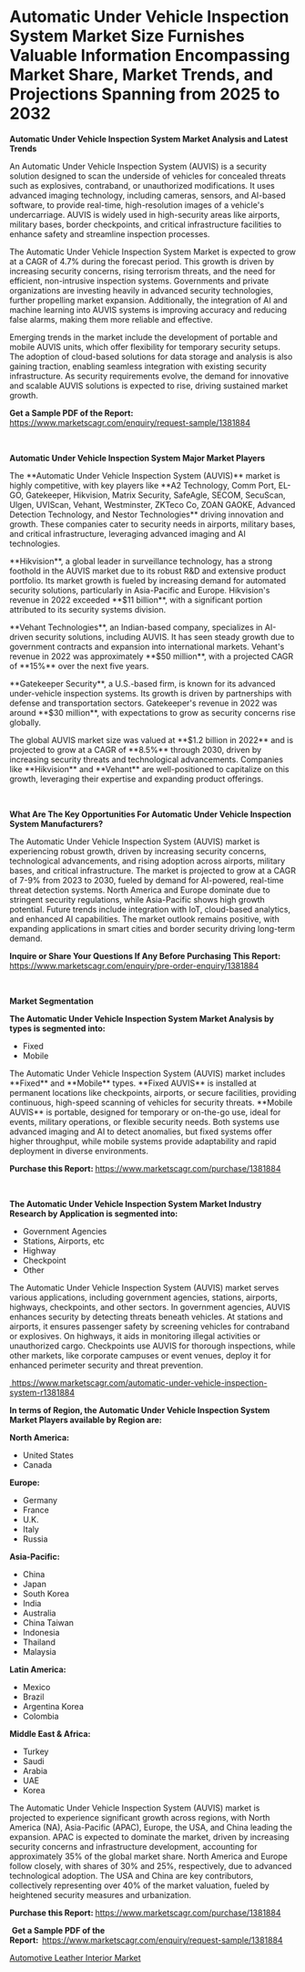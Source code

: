 <p><h1>Automatic Under Vehicle Inspection System Market Size Furnishes Valuable Information Encompassing Market Share, Market Trends, and Projections Spanning from 2025 to 2032</h1></p><p><strong>Automatic Under Vehicle Inspection System Market Analysis and Latest Trends</strong></p>
<p><p>An Automatic Under Vehicle Inspection System (AUVIS) is a security solution designed to scan the underside of vehicles for concealed threats such as explosives, contraband, or unauthorized modifications. It uses advanced imaging technology, including cameras, sensors, and AI-based software, to provide real-time, high-resolution images of a vehicle's undercarriage. AUVIS is widely used in high-security areas like airports, military bases, border checkpoints, and critical infrastructure facilities to enhance safety and streamline inspection processes.</p><p>The Automatic Under Vehicle Inspection System Market is expected to grow at a CAGR of 4.7% during the forecast period. This growth is driven by increasing security concerns, rising terrorism threats, and the need for efficient, non-intrusive inspection systems. Governments and private organizations are investing heavily in advanced security technologies, further propelling market expansion. Additionally, the integration of AI and machine learning into AUVIS systems is improving accuracy and reducing false alarms, making them more reliable and effective.</p><p>Emerging trends in the market include the development of portable and mobile AUVIS units, which offer flexibility for temporary security setups. The adoption of cloud-based solutions for data storage and analysis is also gaining traction, enabling seamless integration with existing security infrastructure. As security requirements evolve, the demand for innovative and scalable AUVIS solutions is expected to rise, driving sustained market growth.</p></p>
<p><strong>Get a Sample PDF of the Report:&nbsp;</strong> <a href="https://www.marketscagr.com/enquiry/request-sample/1381884?utm_campaign=1166&utm_medium=2&utm_source=Github&utm_content=ia&utm_term=21012025&utm_id=automatic-under-vehicle-inspection-system">https://www.marketscagr.com/enquiry/request-sample/1381884</a></p>
<p>&nbsp;</p>
<p><strong>Automatic Under Vehicle Inspection System Major Market Players</strong></p>
<p><p>The **Automatic Under Vehicle Inspection System (AUVIS)** market is highly competitive, with key players like **A2 Technology, Comm Port, EL-GO, Gatekeeper, Hikvision, Matrix Security, SafeAgle, SECOM, SecuScan, Ulgen, UVIScan, Vehant, Westminster, ZKTeco Co, ZOAN GAOKE, Advanced Detection Technology, and Nestor Technologies** driving innovation and growth. These companies cater to security needs in airports, military bases, and critical infrastructure, leveraging advanced imaging and AI technologies.</p><p>**Hikvision**, a global leader in surveillance technology, has a strong foothold in the AUVIS market due to its robust R&D and extensive product portfolio. Its market growth is fueled by increasing demand for automated security solutions, particularly in Asia-Pacific and Europe. Hikvision's revenue in 2022 exceeded **$11 billion**, with a significant portion attributed to its security systems division.</p><p>**Vehant Technologies**, an Indian-based company, specializes in AI-driven security solutions, including AUVIS. It has seen steady growth due to government contracts and expansion into international markets. Vehant's revenue in 2022 was approximately **$50 million**, with a projected CAGR of **15%** over the next five years.</p><p>**Gatekeeper Security**, a U.S.-based firm, is known for its advanced under-vehicle inspection systems. Its growth is driven by partnerships with defense and transportation sectors. Gatekeeper's revenue in 2022 was around **$30 million**, with expectations to grow as security concerns rise globally.</p><p>The global AUVIS market size was valued at **$1.2 billion in 2022** and is projected to grow at a CAGR of **8.5%** through 2030, driven by increasing security threats and technological advancements. Companies like **Hikvision** and **Vehant** are well-positioned to capitalize on this growth, leveraging their expertise and expanding product offerings.</p></p>
<p>&nbsp;</p>
<p><strong>What Are The Key Opportunities For Automatic Under Vehicle Inspection System Manufacturers?</strong></p>
<p><p>The Automatic Under Vehicle Inspection System (AUVIS) market is experiencing robust growth, driven by increasing security concerns, technological advancements, and rising adoption across airports, military bases, and critical infrastructure. The market is projected to grow at a CAGR of 7-9% from 2023 to 2030, fueled by demand for AI-powered, real-time threat detection systems. North America and Europe dominate due to stringent security regulations, while Asia-Pacific shows high growth potential. Future trends include integration with IoT, cloud-based analytics, and enhanced AI capabilities. The market outlook remains positive, with expanding applications in smart cities and border security driving long-term demand.</p></p>
<p><strong>Inquire or Share Your Questions If Any Before Purchasing This Report:</strong> <a href="https://www.marketscagr.com/enquiry/pre-order-enquiry/1381884?utm_campaign=1166&utm_medium=2&utm_source=Github&utm_content=ia&utm_term=21012025&utm_id=automatic-under-vehicle-inspection-system">https://www.marketscagr.com/enquiry/pre-order-enquiry/1381884</a></p>
<p>&nbsp;</p>
<p><strong>Market Segmentation</strong></p>
<p><strong>The Automatic Under Vehicle Inspection System Market Analysis by types is segmented into:</strong></p>
<p><ul><li>Fixed</li><li>Mobile</li></ul></p>
<p><p>The Automatic Under Vehicle Inspection System (AUVIS) market includes **Fixed** and **Mobile** types. **Fixed AUVIS** is installed at permanent locations like checkpoints, airports, or secure facilities, providing continuous, high-speed scanning of vehicles for security threats. **Mobile AUVIS** is portable, designed for temporary or on-the-go use, ideal for events, military operations, or flexible security needs. Both systems use advanced imaging and AI to detect anomalies, but fixed systems offer higher throughput, while mobile systems provide adaptability and rapid deployment in diverse environments.</p></p>
<p><strong>Purchase this Report:&nbsp;</strong><a href="https://www.marketscagr.com/purchase/1381884?utm_campaign=1166&utm_medium=2&utm_source=Github&utm_content=ia&utm_term=21012025&utm_id=automatic-under-vehicle-inspection-system">https://www.marketscagr.com/purchase/1381884</a></p>
<p>&nbsp;</p>
<p><strong>The Automatic Under Vehicle Inspection System Market Industry Research by Application is segmented into:</strong></p>
<p><ul><li>Government Agencies</li><li>Stations, Airports, etc</li><li>Highway</li><li>Checkpoint</li><li>Other</li></ul></p>
<p><p>The Automatic Under Vehicle Inspection System (AUVIS) market serves various applications, including government agencies, stations, airports, highways, checkpoints, and other sectors. In government agencies, AUVIS enhances security by detecting threats beneath vehicles. At stations and airports, it ensures passenger safety by screening vehicles for contraband or explosives. On highways, it aids in monitoring illegal activities or unauthorized cargo. Checkpoints use AUVIS for thorough inspections, while other markets, like corporate campuses or event venues, deploy it for enhanced perimeter security and threat prevention.</p></p>
<p><a href="https://www.marketscagr.com/automatic-under-vehicle-inspection-system-r1381884?utm_campaign=1166&utm_medium=2&utm_source=Github&utm_content=ia&utm_term=21012025&utm_id=automatic-under-vehicle-inspection-system">&nbsp;https://www.marketscagr.com/automatic-under-vehicle-inspection-system-r1381884</a></p>
<p><strong>In terms of Region, the Automatic Under Vehicle Inspection System Market Players available by Region are:</strong></p>
<p>
    <p> <strong> North America: </strong>
        <ul>
            <li>United States</li>
            <li>Canada</li>
        </ul>
        </p> 
    <p> <strong> Europe: </strong>
        <ul>
            <li>Germany</li>
            <li>France</li>
            <li>U.K.</li>
            <li>Italy</li>
            <li>Russia</li>
        </ul>
        </p> 
    <p> <strong> Asia-Pacific: </strong>
        <ul>
            <li>China</li>
            <li>Japan</li>
            <li>South Korea</li>
            <li>India</li>
            <li>Australia</li>
            <li>China Taiwan</li>
            <li>Indonesia</li>
            <li>Thailand</li>
            <li>Malaysia</li>
        </ul>
        </p> 
    <p> <strong> Latin America: </strong>
        <ul>
            <li>Mexico</li>
            <li>Brazil</li>
            <li>Argentina Korea</li>
            <li>Colombia</li>
        </ul>
        </p> 
    <p> <strong> Middle East & Africa: </strong>
        <ul>
            <li>Turkey</li>
            <li>Saudi</li>
            <li>Arabia</li>
            <li>UAE</li>
            <li>Korea</li>
        </ul>
    </p>
    </p>
<p><p>The Automatic Under Vehicle Inspection System (AUVIS) market is projected to experience significant growth across regions, with North America (NA), Asia-Pacific (APAC), Europe, the USA, and China leading the expansion. APAC is expected to dominate the market, driven by increasing security concerns and infrastructure development, accounting for approximately 35% of the global market share. North America and Europe follow closely, with shares of 30% and 25%, respectively, due to advanced technological adoption. The USA and China are key contributors, collectively representing over 40% of the market valuation, fueled by heightened security measures and urbanization.</p></p>
<p><strong>Purchase this Report: </strong><a href="https://www.marketscagr.com/purchase/1381884?utm_campaign=1166&utm_medium=2&utm_source=Github&utm_content=ia&utm_term=21012025&utm_id=automatic-under-vehicle-inspection-system">https://www.marketscagr.com/purchase/1381884</a></p>
<p>&nbsp;<strong>Get a Sample PDF of the Report:&nbsp;&nbsp;</strong><a href="https://www.marketscagr.com/enquiry/request-sample/1381884?utm_campaign=1166&utm_medium=2&utm_source=Github&utm_content=ia&utm_term=21012025&utm_id=automatic-under-vehicle-inspection-system">https://www.marketscagr.com/enquiry/request-sample/1381884</a></p>
<p><strong></strong></p>
<p><p><a href="https://github.com/castoriffic/Market-Research-Report-List-5/blob/main/automotive-leather-interior-market.md?utm_campaign=1166&utm_medium=2&utm_source=Github&utm_content=ia&utm_term=21012025&utm_id=automatic-under-vehicle-inspection-system">Automotive Leather Interior Market</a></p></p>